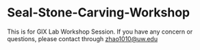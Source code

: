 # Seal-Stone-Carving-Workshop
This is for GIX Lab Workshop Session. If you have any concern or questions, please contact through zhao1010@uw.edu
